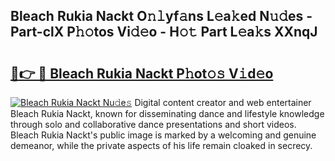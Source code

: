 ## Bleach Rukia Nackt O𝚗𝚕yf𝚊ns L𝚎a𝚔ed N𝚞𝚍es - Part-clX P𝚑𝚘tos Vi𝚍𝚎o - H𝚘𝚝 Part L𝚎a𝚔s XXnqJ

# <h2><a href="http://kf36cgc.oniu.top/?m=Bleach+Rukia+Nackt">🔗👉 🔴 Bleach Rukia Nackt P𝚑ot𝚘𝚜 V𝚒d𝚎o</a></h2>

[![Bleach Rukia Nackt Nu𝚍e𝚜](https://i.imgur.com/0qMVB7G.gif)](http://kf36cgc.oniu.top/?m=Bleach+Rukia+Nackt)
Digital content creator and web entertainer Bleach Rukia Nackt, known for disseminating dance and lifestyle knowledge through solo and collaborative dance presentations and short videos. Bleach Rukia Nackt's public image is marked by a welcoming and genuine demeanor, while the private aspects of his life remain cloaked in secrecy.  
